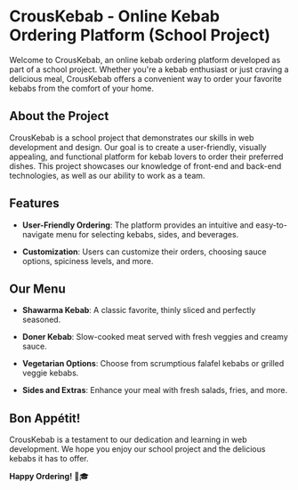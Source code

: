 # CrousKebab - Online Kebab Ordering Platform (School Project)

Welcome to CrousKebab, an online kebab ordering platform developed as part of a school project. Whether you're a kebab enthusiast or just craving a delicious meal, CrousKebab offers a convenient way to order your favorite kebabs from the comfort of your home.

## About the Project

CrousKebab is a school project that demonstrates our skills in web development and design. Our goal is to create a user-friendly, visually appealing, and functional platform for kebab lovers to order their preferred dishes. This project showcases our knowledge of front-end and back-end technologies, as well as our ability to work as a team.

## Features

- **User-Friendly Ordering**: The platform provides an intuitive and easy-to-navigate menu for selecting kebabs, sides, and beverages.

- **Customization**: Users can customize their orders, choosing sauce options, spiciness levels, and more.


## Our Menu

- **Shawarma Kebab**: A classic favorite, thinly sliced and perfectly seasoned.

- **Doner Kebab**: Slow-cooked meat served with fresh veggies and creamy sauce.

- **Vegetarian Options**: Choose from scrumptious falafel kebabs or grilled veggie kebabs.

- **Sides and Extras**: Enhance your meal with fresh salads, fries, and more.

## Bon Appétit!

CrousKebab is a testament to our dedication and learning in web development. We hope you enjoy our school project and the delicious kebabs it has to offer.

**Happy Ordering!** 🌯🎓
